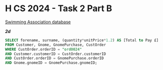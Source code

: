 # H CS 2024 - Task 2 Part B


[Swimming Association database](assets/SwimmingAssociation.db)


___2d___

``` sql
SELECT forename, surname, (quantity*unitPrice*1.2) AS [Total to Pay £]
FROM Customer, Gnome, GnomePurchase, CustOrder
WHERE CustOrder.orderID = "ord0024" 
AND Customer.customerID = CustOrder.customerID 
AND CustOrder.orderID = GnomePurchase.orderID 
AND Gnome.gnomeID = GnomePurchase.gnomeID; 
```